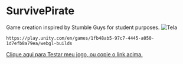 # SurvivePirate
 Game creation inspired by Stumble Guys for student purposes.
![Tela](https://github.com/user-attachments/assets/75598a05-64b9-481a-ba4c-8e8245f71936)

```
https://play.unity.com/en/games/1fb48ab5-97c7-4445-a050-1d7efb8a79ea/webgl-builds
```
[Clique aqui para Testar meu jogo, ou copie o link acima.](https://play.unity.com/en/games/1fb48ab5-97c7-4445-a050-1d7efb8a79ea/webgl-builds)
